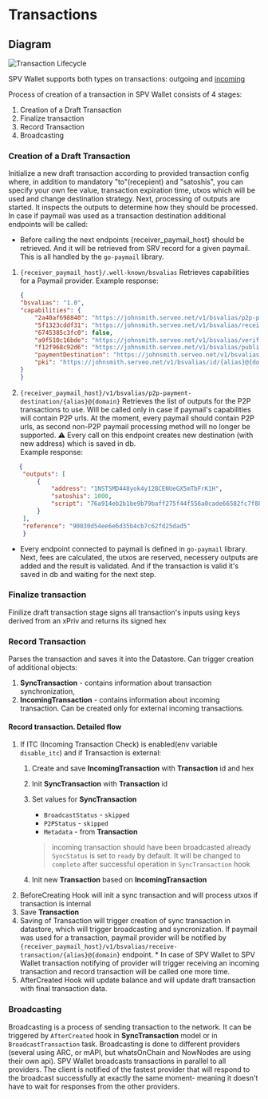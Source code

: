 # Transactions

## Diagram

![Transaction Lifecycle](../../../developer-docs/spv-wallet/transactions/transaction\_lifecycle.png)

SPV Wallet supports both types on transactions: outgoing and [incoming](../../../developer-docs/spv-wallet/transactions/incoming\_transaction.md)

Process of creation of a transaction in SPV Wallet consists of 4 stages:

1. Creation of a Draft Transaction
2. Finalize transaction
3. Record Transaction
4. Broadcasting

### Creation of a Draft Transaction

Initialize a new draft transaction according to provided transaction config where, in addition to mandatory "to"(recepient) and "satoshis", you can specify your own fee value, transaction expiration time, utxos which will be used and change destination strategy. Next, processing of outputs are started. It inspects the outputs to determine how they should be processed. In case if paymail was used as a transaction destination additional endpoints will be called:

* Before calling the next endpoints {receiver\_paymail\_host} should be retrieved. And it will be retrieved from SRV record for a given paymail. This is all handled by the `go-paymail` library.

1.  `{receiver_paymail_host}/.well-known/bsvalias` Retrieves capabilities for a Paymail provider. Example response:

    ```json
    {
    "bsvalias": "1.0",
    "capabilities": {
        "2a40af698840": "https://johnsmith.serveo.net/v1/bsvalias/p2p-payment-destination/{alias}@{domain.tld}",
        "5f1323cddf31": "https://johnsmith.serveo.net/v1/bsvalias/receive-transaction/{alias}@{domain.tld}",
        "6745385c3fc0": false,
        "a9f510c16bde": "https://johnsmith.serveo.net/v1/bsvalias/verify-pubkey/{alias}@{domain.tld}/{pubkey}",
        "f12f968c92d6": "https://johnsmith.serveo.net/v1/bsvalias/public-profile/{alias}@{domain.tld}",
        "paymentDestination": "https://johnsmith.serveo.net/v1/bsvalias/address/{alias}@{domain.tld}",
        "pki": "https://johnsmith.serveo.net/v1/bsvalias/id/{alias}@{domain.tld}"
    }
    }
    ```
2. `{receiver_paymail_host}/v1/bsvalias/p2p-payment-destination/{alias}@{domain}` Retrieves the list of outputs for the P2P transactions to use. Will be called only in case if paymail's capabilities will contain P2P urls. At the moment, every paymail should contain P2P urls, as second non-P2P paymail processing method will no longer be supported. ⚠️ Every call on this endpoint creates new destination (with new address) which is saved in db.\
   Example response:

```json
   {
    "outputs": [
        {
            "address": "1NSTSMD448yok4y128CENUeGX5mTbFrK1H",
            "satoshis": 1000,
            "script": "76a914eb2b1be9b79baff275f44f556a0cade66582fc7f88ac"
        }
    ],
    "reference": "90030d54ee6e6d35b4cb7c62fd25dad5"
    }
```

* Every endpoint connected to paymail is defined in `go-paymail` library. Next, fees are calculated, the utxos are reserved, necessery outputs are added and the result is validated. And if the transaction is valid it's saved in db and waiting for the next step.

### Finalize transaction

Finilize draft transaction stage signs all transaction's inputs using keys derived from an xPriv and returns its signed hex

### Record Transaction

Parses the transaction and saves it into the Datastore. Can trigger creation of additional objects:

1. **SyncTransaction** - contains information about transaction synchronization,
2. **IncomingTransaction** - contains information about incoming transaction. Can be created only for external incoming transactions.

#### Record transaction. Detailed flow

1. If ITC (Incoming Transaction Check) is enabled(env variable `disable_itc`) and if Transaction is external:
   1. Create and save **IncomingTransaction** with **Transaction** id and hex
   2. Init **SyncTransaction** with **Transaction** id
   3.  Set values for **SyncTransaction**

       * `BroadcastStatus` - `skipped`
       * `P2PStatus` - `skipped`
       * `Metadata` - from **Transaction**

       > incoming transaction should have been broadcasted already\
       > `SyncStatus` is set to `ready` by default. It will be changed to `complete` after successful operation in `SyncTransaction` hook
   4. Init new **Transaction** based on **IncomingTransaction**
2. BeforeCreating Hook will init a sync transaction and will process utxos if transaction is internal
3. Save **Transaction**
4. Saving of Transaction will trigger creation of sync transaction in datastore, which will trigger broadcasting and syncronization. If paymail was used for a transaction, paymail provider will be notified by `{receiver_paymail_host}/v1/bsvalias/receive-transaction/{alias}@{domain}` endpoint. \* In case of SPV Wallet to SPV Wallet transaction notifying of provider will trigger receiving an incoming transaction and record transaction will be called one more time.
5. AfterCreated Hook will update balance and will update draft transaction with final transaction data.

### Broadcasting

Broadcasting is a process of sending transaction to the network. It can be triggered by `AfterCreated` hook in **SyncTransaction** model or in `BroadcastTransaction` task. Broadcasting is done to different providers (several using ARC, or mAPI, but whatsOnChain and NowNodes are using their own api). SPV Wallet broadcasts transactions in parallel to all providers. The client is notified of the fastest provider that will respond to the broadcast successfully at exactly the same moment- meaning it doesn't have to wait for responses from the other providers.
